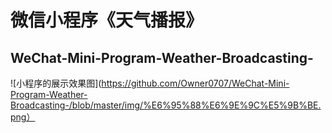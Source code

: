 # 微信小程序《天气播报》
## WeChat-Mini-Program-Weather-Broadcasting-
![小程序的展示效果图](https://github.com/Owner0707/WeChat-Mini-Program-Weather-Broadcasting-/blob/master/img/%E6%95%88%E6%9E%9C%E5%9B%BE.png）
